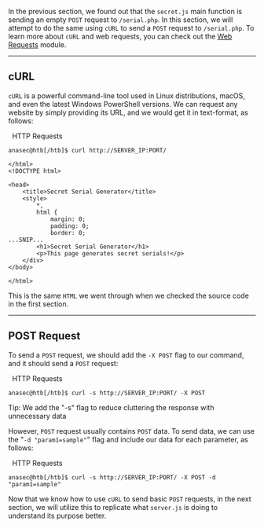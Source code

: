 In the previous section, we found out that the `secret.js` main function is sending an empty `POST` request to `/serial.php`. In this section, we will attempt to do the same using `cURL` to send a `POST` request to `/serial.php`. To learn more about `cURL` and web requests, you can check out the [Web Requests](https://academy.hackthebox.com/module/details/35) module.

---

## cURL

`cURL` is a powerful command-line tool used in Linux distributions, macOS, and even the latest Windows PowerShell versions. We can request any website by simply providing its URL, and we would get it in text-format, as follows:

  HTTP Requests

```shell-session
anasec@htb[/htb]$ curl http://SERVER_IP:PORT/

</html>
<!DOCTYPE html>

<head>
    <title>Secret Serial Generator</title>
    <style>
        *,
        html {
            margin: 0;
            padding: 0;
            border: 0;
...SNIP...
        <h1>Secret Serial Generator</h1>
        <p>This page generates secret serials!</p>
    </div>
</body>

</html>
```

This is the same `HTML` we went through when we checked the source code in the first section.

---

## POST Request

To send a `POST` request, we should add the `-X POST` flag to our command, and it should send a `POST` request:

  HTTP Requests

```shell-session
anasec@htb[/htb]$ curl -s http://SERVER_IP:PORT/ -X POST
```

Tip: We add the "-s" flag to reduce cluttering the response with unnecessary data

However, `POST` request usually contains `POST` data. To send data, we can use the "`-d "param1=sample"`" flag and include our data for each parameter, as follows:

  HTTP Requests

```shell-session
anasec@htb[/htb]$ curl -s http://SERVER_IP:PORT/ -X POST -d "param1=sample"
```

Now that we know how to use `cURL` to send basic `POST` requests, in the next section, we will utilize this to replicate what `server.js` is doing to understand its purpose better.